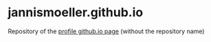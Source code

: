 # jannismoeller.github.io

Repository of the [profile github.io page](https://jannismoeller.github.io) (without the repository name)
